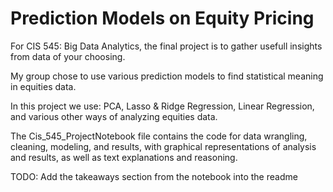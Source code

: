 # Prediction Models on Equity Pricing


For CIS 545: Big Data Analytics, the final project is to gather usefull insights from data of your choosing.

My group chose to use various prediction models to find statistical meaning in equities data.

In this project we use: PCA, Lasso & Ridge Regression, Linear Regression, and various other ways of analyzing equities data. 

The Cis_545_ProjectNotebook file contains the code for data wrangling, cleaning, modeling, and results, with graphical representations of analysis and results, as well as text explanations and reasoning. 

TODO: Add the takeaways section from the notebook into the readme
